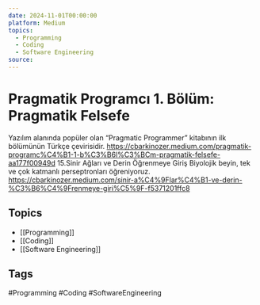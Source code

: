 ```yaml
---
date: 2024-11-01T00:00:00
platform: Medium
topics:
  - Programming
  - Coding
  - Software Engineering
source: 
---
```

# Pragmatik Programcı 1. Bölüm: Pragmatik Felsefe

Yazılım alanında popüler olan “Pragmatic Programmer” kitabının ilk bölümünün Türkçe çevirisidir. https://cbarkinozer.medium.com/pragmatik-programc%C4%B1-1-b%C3%B6l%C3%BCm-pragmatik-felsefe-aa177f00949d 15.Sinir Ağları ve Derin Öğrenmeye Giriş Biyolojik beyin, tek ve çok katmanlı perseptronları öğreniyoruz. https://cbarkinozer.medium.com/sinir-a%C4%9Flar%C4%B1-ve-derin-%C3%B6%C4%9Frenmeye-giri%C5%9F-f5371201ffc8

## Topics
- [[Programming]]
- [[Coding]]
- [[Software Engineering]]

## Tags
#Programming #Coding #SoftwareEngineering